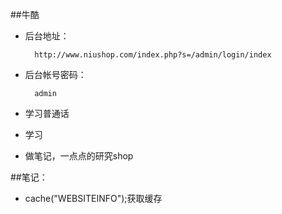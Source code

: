 ##牛酷

- 后台地址：
        
        http://www.niushop.com/index.php?s=/admin/login/index
        
- 后台帐号密码：
        
        admin
        

- 学习普通话

- 学习

- 做笔记，一点点的研究shop


##笔记：

- cache("WEBSITEINFO");获取缓存

